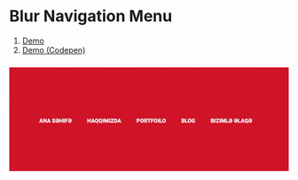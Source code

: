# Blur Navigation Menu
1. [Demo](https://fuadsuleymanli.xyz/Demos/blurnavigationmenu) 
2. [Demo (Codepen)](https://codepen.io/fuads062/pen/NWdgbWR)

###

![ScreenShot](screenshot.gif)


